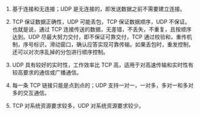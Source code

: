 
1. 基于连接和无连接；UDP 是无连接的，即发送数据之前不需要建立连接。

2. TCP 保证数据正确性，UDP 可能丢包，TCP 保证数据顺序，UDP 不保证。也就是说，通过 TCP 连接传送的数据，无差错，不丢失，不重复，且按顺序达到。UDP 尽最大努力交付，即不保证可靠交付，TCP 通过校验和，重传机制，序号标识，滑动窗口，确认应答实现可靠传输。如果丢包时，重发控制，还可以对次序乱掉的分包进行顺序控制。

3. UDP 具有较好的实时性，工作效率比 TCP 高，适用于对高速传输和实时性有较高要求的通信或广播通信。

4. 每一条 TCP 链接只能是点到点的；UDP 支持一对一，一对多，多对一和多对多的交互通信。

5. TCP 对系统资源要求较多，UDP 对系统资源要求较少。